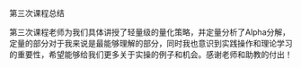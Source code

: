 第三次课程总结

第三次课程老师为我们具体讲授了轻量级的量化策略，并定量分析了Alpha分解，定量的部分对于我来说是最能够理解的部分，同时我也意识到实践操作和理论学习的重要性，希望能够给我们更多关于实操的例子和机会。感谢老师和助教的付出！